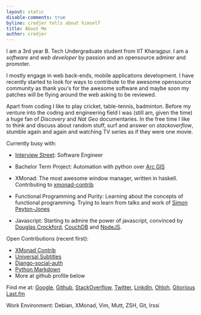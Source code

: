 ```yaml
---
layout: static
disable-comments: true
byline: crodjer tells about himself
title: About Me
author: crodjer
---
```

I am a 3rd year B. Tech Undergraduate student from IIT Kharagpur. I am a
*software* and *web developer* by passion and an opensource admirer and
promoter.

I mostly engage in web back-ends, mobile applications development. I have
recently started to look for ways to contribute to the awesome opensource
community as thank you's for the awesome software and maybe soon my patches
will be flying around the web asking to be reviewed.

Apart from coding I like to play cricket, table-tennis, badminton. Before
my venture into the coding and engineering field I was (still am,
given the time) a huge fan of *Discovery* and *Nat Geo* documentaries. In
the free time I like to think and discuss about random stuff, surf and
answer on *stackoverflow*, stumble again and again  and watching TV series
as if they were one movie.

Currently busy with:

 - [Interview Street][is]: Software Engineer

 - Bachelor Term Project: Automation with python over [Arc GIS][arcgis]

 - XMonad: The most awesome window manager, written in haskell. Contributing to
   [xmonad-contrib][xmonad-contrib-darcswatch]

 - Functional Programming and Purity: Learning about the concepts of functional
   programming. Trying to learn from talks and work of [Simon Peyton-Jones][spj]

 - Javascript: Starting to admire the power of javascript, convinced by
   [Douglas Crockford][crockford], [CouchDB][couch] and [NodeJS][node].

Open Contributions (recent first):

 - [XMonad Contrib](http://xmonad.org/xmonad-docs/xmonad-contrib/)
 - [Universal Subtitles](https://github.com/pculture/unisubs)
 - [Django-social-auth](https://github.com/omab/django-social-auth)
 - [Python Markdown](https://github.com/waylan/Python-Markdown)
 - More at github profile below

Find me at:
[Google](http://www.google.com/profiles/crodjer),
[Github](http://github.com/crodjer),
[StackOverflow](http://stackoverflow.com/users/420357/),
[Twitter](http://twitter.com/__crodjer__),
[LinkdIn](http://in.linkedin.com/in/crodjer),
[Ohloh](https://www.ohloh.net/accounts/crodjer),
[Gitorious](https://gitorious.org/~crodjer)
[Last.fm](http://www.last.fm/user/crodjer)

Work Environment: Debian, XMonad, Vim, Mutt, ZSH, Git, Irssi

[arcgis]: http://www.esri.com/software/arcgis/index.html
[is]: http://www.interviewstreet.org
[xmonad-contrib-darcswatch]: http://darcswatch.nomeata.de/repo_http:__code.haskell.org_XMonadContrib.html
[spj]: http://en.wikipedia.org/wiki/Simon_Peyton_Jones
[crockford]: http://www.crockford.com/
[couch]: http://couchdb.apache.org/
[node]: http://nodejs.org
